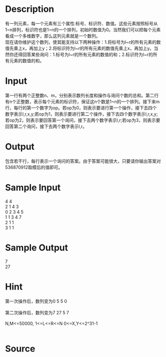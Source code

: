 
# Description

<div class="content"><div>有一列元素，每一个元素有三个属性:标号、标识符、数值。这些元素按照标号从1~n排列，标识符也是1~n的一个排列，初始时数值为0。当然我们可以把每个元素看成一个多维数字，那么这列元素就是一个数列。 </div>
<div>现在请你维护这个数列，使其能支持以下两种操作：1.将标号为l~r的所有元素的数值先乘上x，再加上y；2.将标识符为l~r的所有元素的数值先乘上x，再加上y。当然你还得回答某些询问：1.标号为l~r的所有元素的数值的和；2.标识符为l~r的所有元素的数值的和。 </div>
<div></div>
<div></div>
<p></p></div>

# Input

<div class="content"><div>第一行有两个正整数n、m，分别表示数列长度和操作与询问个数的总和。第二行有n个正整数，表示每个元素的标识符，保证这n个数是1~n的一个排列。接下来m行，每行的第一个数字为op。若op为0，则表示要进行第一个操作，接下去四个数字表示l,r,x,y;若op为1，则表示要进行第二个操作，接下去四个数字表示l,r,x,y;若op为2，则表示要回答第一个询问，接下去两个数字表示l,r;若op为3，则表示要回答第二个询问，接下去两个数字表示l,r。 </div>
<div></div>
<p></p></div>

# Output

<div class="content"><div>包含若干行，每行表示一个询问的答案。由于答案可能很大，只要请你输出答案对536870912取模后的值即可。 </div>
<div></div>
<p></p></div>

# Sample Input

<div class="content"><span class="sampledata">4 4 <br/>
2 1 4 3 <br/>
0 2 3 4 5 <br/>
1 1 3 4 7 <br/>
2 1 1 <br/>
3 1 1 </span></div>

# Sample Output

<div class="content"><span class="sampledata">7 <br/>
27 </span></div>

# Hint

<div class="content"><p></p><div>第一次操作后，数列变为0 5 5 0 </div><br/>
<div>第二次操作后，数列变为7 27 5 7 </div><br/>
<div>N,M&lt;=50000, 1&lt;=L&lt;=R&lt;=N 0&lt;=X,Y&lt;=2^31-1</div><br/>
<p></p><p></p></div>

# Source

<div class="content"><p><a href="problemset.php?search="></a></p></div>


